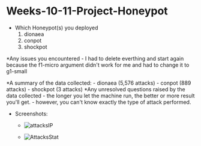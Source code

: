 # Weeks-10-11-Project-Honeypot

* Which Honeypot(s) you deployed
    1. dionaea
    2. conpot
    3. shockpot
  
*Any issues you encountered
    - I had to delete everthing and start again because the f1-micro argument didn't work for me and had to change it to g1-small 
  
*A summary of the data collected: 
    - dionaea (5,576 attacks)
    - conpot (889 attacks)
    - shockpot (3 attacks)
*Any unresolved questions raised by the data collected
    - the longer you let the machine run, the better or more result you'll get. 
    - however, you can't know exactly the type of attack performed. 
    
* Screenshots: 
    - ![attacksIP](https://user-images.githubusercontent.com/24450230/55925035-d61c9280-5bd1-11e9-9875-a81bb79ca344.jpg)


    - ![AttacksStat](https://user-images.githubusercontent.com/24450230/55925043-e3398180-5bd1-11e9-9c8f-bab1c407a248.jpg)
  
